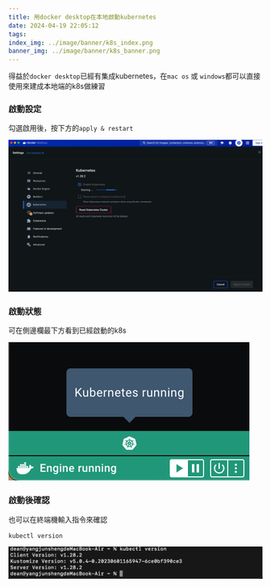 ```yaml
---
title: 用docker desktop在本地啟動kubernetes
date: 2024-04-19 22:05:12
tags:
index_img: ../image/banner/k8s_index.png
banner_img: ../image/banner/k8s_banner.png
---
```


得益於`docker desktop`已經有集成kubernetes，在`mac os` 或 `windows`都可以直接使用來建成本地端的k8s做練習

### 啟動設定
勾選啟用後，按下方的`apply & restart`

![](../image/k8s/k8s-docker-desktop-setting.png)

### 啟動狀態
可在側邊欄最下方看到已經啟動的k8s

![](../image/k8s/k8s-already-on.png)

### 啟動後確認
也可以在終端機輸入指令來確認

```shell
kubectl version
```

![](../image/k8s/k8s-cmd.png)